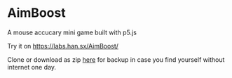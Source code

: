 # AimBoost
A mouse accucary mini game built with p5.js

Try it on https://labs.han.sx/AimBoost/

Clone or download as zip [here](https://github.com/HxxxxxS/AimBoost/archive/v1.zip) for backup in case you find yourself without internet one day.

